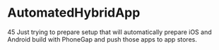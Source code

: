 # AutomatedHybridApp

45 Just trying to prepare setup that will automatically prepare iOS and Android build with PhoneGap and push those apps to app stores.
